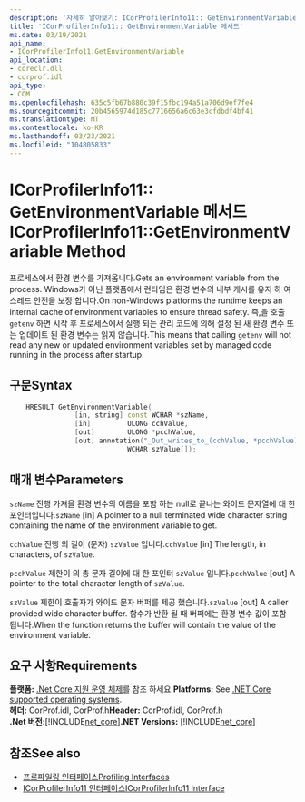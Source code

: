 ```yaml
---
description: '자세히 알아보기: ICorProfilerInfo11:: GetEnvironmentVariable 메서드'
title: 'ICorProfilerInfo11:: GetEnvironmentVariable 메서드'
ms.date: 03/19/2021
api_name:
- ICorProfilerInfo11.GetEnvironmentVariable
api_location:
- coreclr.dll
- corprof.idl
api_type:
- COM
ms.openlocfilehash: 635c5fb67b880c39f15fbc194a51a706d9ef7fe4
ms.sourcegitcommit: 20b4565974d185c7716656a6c63e3cfdbdf4bf41
ms.translationtype: MT
ms.contentlocale: ko-KR
ms.lasthandoff: 03/23/2021
ms.locfileid: "104805833"
---
```

# <a name="icorprofilerinfo11getenvironmentvariable-method"></a><span data-ttu-id="95497-103">ICorProfilerInfo11:: GetEnvironmentVariable 메서드</span><span class="sxs-lookup"><span data-stu-id="95497-103">ICorProfilerInfo11::GetEnvironmentVariable Method</span></span>

<span data-ttu-id="95497-104">프로세스에서 환경 변수를 가져옵니다.</span><span class="sxs-lookup"><span data-stu-id="95497-104">Gets an environment variable from the process.</span></span> <span data-ttu-id="95497-105">Windows가 아닌 플랫폼에서 런타임은 환경 변수의 내부 캐시를 유지 하 여 스레드 안전을 보장 합니다.</span><span class="sxs-lookup"><span data-stu-id="95497-105">On non-Windows platforms the runtime keeps an internal cache of environment variables to ensure thread safety.</span></span> <span data-ttu-id="95497-106">즉,을 호출 `getenv` 하면 시작 후 프로세스에서 실행 되는 관리 코드에 의해 설정 된 새 환경 변수 또는 업데이트 된 환경 변수는 읽지 않습니다.</span><span class="sxs-lookup"><span data-stu-id="95497-106">This means that calling `getenv` will not read any new or updated environment variables set by managed code running in the process after startup.</span></span>
  
## <a name="syntax"></a><span data-ttu-id="95497-107">구문</span><span class="sxs-lookup"><span data-stu-id="95497-107">Syntax</span></span>  
  
```cpp  
    HRESULT GetEnvironmentVariable(
                [in, string] const WCHAR *szName,
                [in]         ULONG cchValue,
                [out]        ULONG *pcchValue,
                [out, annotation("_Out_writes_to_(cchValue, *pcchValue)")]
                             WCHAR szValue[]);
```  
  
## <a name="parameters"></a><span data-ttu-id="95497-108">매개 변수</span><span class="sxs-lookup"><span data-stu-id="95497-108">Parameters</span></span>

<span data-ttu-id="95497-109">`szName` 진행 가져올 환경 변수의 이름을 포함 하는 null로 끝나는 와이드 문자열에 대 한 포인터입니다.</span><span class="sxs-lookup"><span data-stu-id="95497-109">`szName` [in] A pointer to a null terminated wide character string containing the name of the environment variable to get.</span></span>

<span data-ttu-id="95497-110">`cchValue` 진행 의 길이 (문자) `szValue` 입니다.</span><span class="sxs-lookup"><span data-stu-id="95497-110">`cchValue` [in] The length, in characters, of `szValue`.</span></span>

<span data-ttu-id="95497-111">`pcchValue` 제한이 의 총 문자 길이에 대 한 포인터 `szValue` 입니다.</span><span class="sxs-lookup"><span data-stu-id="95497-111">`pcchValue` [out] A pointer to the total character length of `szValue`.</span></span>

<span data-ttu-id="95497-112">`szValue` 제한이 호출자가 와이드 문자 버퍼를 제공 했습니다.</span><span class="sxs-lookup"><span data-stu-id="95497-112">`szValue` [out] A caller provided wide character buffer.</span></span> <span data-ttu-id="95497-113">함수가 반환 될 때 버퍼에는 환경 변수 값이 포함 됩니다.</span><span class="sxs-lookup"><span data-stu-id="95497-113">When the function returns the buffer will contain the value of the environment variable.</span></span>

## <a name="requirements"></a><span data-ttu-id="95497-114">요구 사항</span><span class="sxs-lookup"><span data-stu-id="95497-114">Requirements</span></span>  

<span data-ttu-id="95497-115">**플랫폼:** [.Net Core 지원 운영 체제](../../../core/install/windows.md?pivots=os-windows)를 참조 하세요.</span><span class="sxs-lookup"><span data-stu-id="95497-115">**Platforms:** See [.NET Core supported operating systems](../../../core/install/windows.md?pivots=os-windows).</span></span>  
<span data-ttu-id="95497-116">**헤더:** CorProf.idl, CorProf.h</span><span class="sxs-lookup"><span data-stu-id="95497-116">**Header:** CorProf.idl, CorProf.h</span></span>  
<span data-ttu-id="95497-117">**.Net 버전:**[!INCLUDE[net_core](../../../../includes/net-core-31-md.md)]</span><span class="sxs-lookup"><span data-stu-id="95497-117">**.NET Versions:** [!INCLUDE[net_core](../../../../includes/net-core-31-md.md)]</span></span>  
  
## <a name="see-also"></a><span data-ttu-id="95497-118">참조</span><span class="sxs-lookup"><span data-stu-id="95497-118">See also</span></span>

- [<span data-ttu-id="95497-119">프로파일링 인터페이스</span><span class="sxs-lookup"><span data-stu-id="95497-119">Profiling Interfaces</span></span>](profiling-interfaces.md)
- [<span data-ttu-id="95497-120">ICorProfilerInfo11 인터페이스</span><span class="sxs-lookup"><span data-stu-id="95497-120">ICorProfilerInfo11 Interface</span></span>](icorprofilerinfo11-interface.md)
